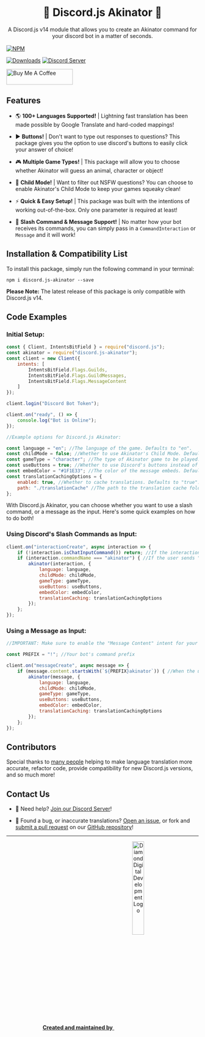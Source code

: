 <h1 align="center">
    🔮 Discord.js Akinator 🔮
</h1>

<center style="margin-bottom:1rem;">A Discord.js v14 module that allows you to create an Akinator command for your discord bot in a matter of seconds.</center>

[![NPM](https://nodei.co/npm/discord.js-akinator.png)](https://npmjs.com/package/discord.js-akinator)

[![Downloads](https://img.shields.io/npm/dt/discord.js-akinator?logo=npm&style=flat-square)](https://npmjs.com/package/discord.js-akinator) [![Discord Server](https://img.shields.io/discord/667479986214666272?logo=discord&logoColor=white&style=flat-square)](https://diamonddigital.dev/discord)

<a href="https://www.buymeacoffee.com/willtda" target="_blank"><img src="https://cdn.buymeacoffee.com/buttons/default-orange.png" alt="Buy Me A Coffee" height="41" width="174"></a>

## Features

- 🌎 <b>100+ Languages Supported!</b> | Lightning fast translation has been made possible by Google Translate and hard-coded mappings!

- ▶️ <b>Buttons!</b> | Don't want to type out responses to questions? This package gives you the option to use discord's buttons to easily click your answer of choice!

- 🎮 <b>Multiple Game Types!</b> | This package will allow you to choose whether Akinator will guess an animal, character or object!

- 🙋 <b>Child Mode!</b> | Want to filter out NSFW questions? You can choose to enable Akinator's Child Mode to keep your games squeaky clean!

- ⚡️ <b>Quick & Easy Setup!</b> | This package was built with the intentions of working out-of-the-box. Only one parameter is required at least!

- 🤖 <b>Slash Command & Message Support!</b> | No matter how your bot receives its commands, you can simply pass in a `CommandInteraction` or `Message` and it will work!

## Installation & Compatibility List

To install this package, simply run the following command in your terminal:

`npm i discord.js-akinator --save`

**Please Note:** The latest release of this package is only compatible with Discord.js v14.

## Code Examples

### Initial Setup:
```js
const { Client, IntentsBitField } = require("discord.js");
const akinator = require("discord.js-akinator");
const client = new Client({
    intents: [
        IntentsBitField.Flags.Guilds,
        IntentsBitField.Flags.GuildMessages,
        IntentsBitField.Flags.MessageContent
    ]
});

client.login("Discord Bot Token");

client.on("ready", () => {
    console.log("Bot is Online");
});

//Example options for Discord.js Akinator:

const language = "en"; //The language of the game. Defaults to "en".
const childMode = false; //Whether to use Akinator's Child Mode. Defaults to "false".
const gameType = "character"; //The type of Akinator game to be played. ("animal", "character" or "object"). Defaults to "character".
const useButtons = true; //Whether to use Discord's buttons instead of message input for answering questions. Defaults to "true".
const embedColor = "#1F1E33"; //The color of the message embeds. Defaults to "Random".
const translationCachingOptions = {
    enabled: true, //Whether to cache translations. Defaults to "true". (Recommended)
    path: "./translationCache" //The path to the translation cache folder relative to the current working directory. Defaults to "./translationCache".
};
```
With Discord.js Akinator, you can choose whether you want to use a slash command, or a message as the input. Here's some quick examples on how to do both!

### Using Discord's Slash Commands as Input:

```js
client.on("interactionCreate", async interaction => {
    if (!interaction.isChatInputCommand()) return; //If the interaction is not a slash command, do nothing
    if (interaction.commandName === "akinator") { //If the user sends "/akinator"...
        akinator(interaction, {
            language: language,
            childMode: childMode,
            gameType: gameType,
            useButtons: useButtons,
            embedColor: embedColor,
            translationCaching: translationCachingOptions
        });
    };
});
```

### Using a Message as Input:

```js
//IMPORTANT: Make sure to enable the "Message Content" intent for your bot in the Discord Developer Portal!

const PREFIX = "!"; //Your bot's command prefix

client.on("messageCreate", async message => {
    if (message.content.startsWith(`${PREFIX}akinator`)) { //When the user types "!akinator"...
        akinator(message, {
            language: language,
            childMode: childMode,
            gameType: gameType,
            useButtons: useButtons,
            embedColor: embedColor,
            translationCaching: translationCachingOptions
        });
    };
});
```

## Contributors

Special thanks to [many people](https://github.com/WillTDA/Discord.js-Akinator/graphs/contributors) helping to make language translation more accurate, refactor code, provide compatibility for new Discord.js versions, and so much more!

## Contact Us

- 👋 Need help? [Join our Discord Server](https://diamonddigital.dev/discord)!

- 👾 Found a bug, or inaccurate translations? [Open an issue](https://github.com/WillTDA/Discord.js-Akinator/issues), or fork and [submit a pull request](https://github.com/WillTDA/Discord.js-Akinator/pulls) on our [GitHub repository](https://github.com/WillTDA/Discord.js-Akinator)!
<hr>
<center>
<a href="https://diamonddigital.dev/"><strong>Created and maintained by</strong>
<img align="center" style="width:25%;height:auto" src="https://diamonddigital.dev/img/png/ddd_logo_text_transparent.png" alt="Diamond Digital Development Logo"></a>
</center>